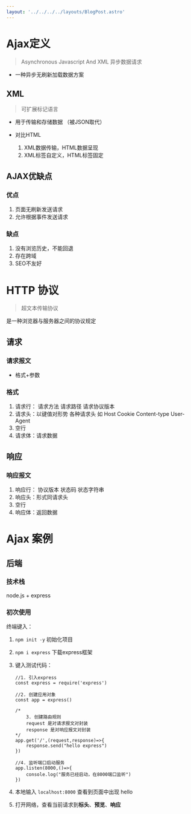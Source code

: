 ```yaml
---
layout: '../../../../layouts/BlogPost.astro'
---
```


# Ajax定义

> Asynchronous Javascript And XML 异步数据请求

- 一种异步无刷新加载数据方案

## XML

> 可扩展标记语言

- 用于传输和存储数据 （被JSON取代）

- 对比HTML
    1. XML数据传输，HTML数据呈现
    2. XML标签自定义，HTML标签固定

## AJAX优缺点

### 优点

1. 页面无刷新发送请求
2. 允许根据事件发送请求

### 缺点

1. 没有浏览历史，不能回退
2. 存在跨域
3. SEO不友好

# HTTP 协议

> 超文本传输协议

是一种浏览器与服务器之间的协议规定

## 请求

### 请求报文

- 格式+参数

### 格式

1. 请求行： 请求方法 请求路径 请求协议版本
2. 请求头：以键值对形势 各种请求头 如 Host Cookie Content-type User-Agent
3. 空行
4. 请求体：请求数据

## 响应

### 响应报文

1. 响应行： 协议版本 状态码 状态字符串
2. 响应头：形式同请求头
3. 空行
4. 响应体：返回数据

# Ajax 案例

## 后端

### 技术栈

node.js + express

### 初次使用

终端键入：

1. `npm init -y` 初始化项目
2. `npm i express` 下载express框架
3. 键入测试代码：

    ```node
    //1. 引入express
    const express = require('express')

    //2. 创建应用对象
    const app = express()

    /* 
        3. 创建路由规则
        request 是对请求报文对封装
        response 是对响应报文对封装 
    */
    app.get('/',(request,response)=>{
        response.send("hello express")
    })

    //4. 监听端口启动服务
    app.listen(8000,()=>{
        console.log("服务已经启动，在8000端口监听")
    })
    ```

4. 本地输入 `localhost:8000` 查看到页面中出现 hello
5. 打开网络，查看当前请求到**标头**、**预览**、**响应**

